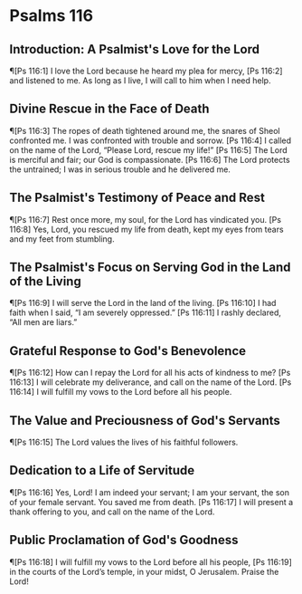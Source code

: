 # Psalms 116

## Introduction: A Psalmist's Love for the Lord
¶[Ps 116:1] I love the Lord because he heard my plea for mercy,
[Ps 116:2] and listened to me. As long as I live, I will call to him when I need help.

## Divine Rescue in the Face of Death
¶[Ps 116:3] The ropes of death tightened around me, the snares of Sheol confronted me. I was confronted with trouble and sorrow.
[Ps 116:4] I called on the name of the Lord, “Please Lord, rescue my life!”
[Ps 116:5] The Lord is merciful and fair; our God is compassionate.
[Ps 116:6] The Lord protects the untrained; I was in serious trouble and he delivered me.

## The Psalmist's Testimony of Peace and Rest
¶[Ps 116:7] Rest once more, my soul, for the Lord has vindicated you.
[Ps 116:8] Yes, Lord, you rescued my life from death, kept my eyes from tears and my feet from stumbling.

## The Psalmist's Focus on Serving God in the Land of the Living
¶[Ps 116:9] I will serve the Lord in the land of the living.
[Ps 116:10] I had faith when I said, “I am severely oppressed.”
[Ps 116:11] I rashly declared, “All men are liars.”

## Grateful Response to God's Benevolence
¶[Ps 116:12] How can I repay the Lord for all his acts of kindness to me?
[Ps 116:13] I will celebrate my deliverance, and call on the name of the Lord.
[Ps 116:14] I will fulfill my vows to the Lord before all his people.

## The Value and Preciousness of God's Servants
¶[Ps 116:15] The Lord values the lives of his faithful followers.

## Dedication to a Life of Servitude
¶[Ps 116:16] Yes, Lord! I am indeed your servant; I am your servant, the son of your female servant. You saved me from death.
[Ps 116:17] I will present a thank offering to you, and call on the name of the Lord.

## Public Proclamation of God's Goodness
¶[Ps 116:18] I will fulfill my vows to the Lord before all his people,
[Ps 116:19] in the courts of the Lord’s temple, in your midst, O Jerusalem. Praise the Lord!
